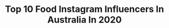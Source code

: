---
title: Top 10 Food Instagram Influencers In Australia In 2020
description: >-
  Find top food Instagram influencers in Australia in 2020. Most popular hashtags: #czechrepublic #pancakes #christmas #sydneyharbour.
platform: Instagram
profiles:
  - username: "kellympreston"
    fullname: >-
      Kelly Preston
    location: "Australia"
    followers: 139619
    engagement: 582
    commentsToLikes: 0.049889
    id: ck0u1bzaxwhw00i199j4biujl
    verified: false
    hashtags: "#humour, #makeuplooks, #girlgoals, #fashionideas"
  - username: "always_vacay"
    fullname: >-
      Hanie
    location: "Australia"
    followers: 5397
    engagement: 1398
    commentsToLikes: 0.159418
    id: ck9hcf488l36u0j78yshwu4bh
    verified: false
    hashtags: "#praguestagram, #bluemountain, #praguecity, #travelaustralia"
  - username: "ootdstylistaa"
    fullname: >-
      Nisha 🙋🏻‍♀️💁🏻‍♀️🙆🏻‍♀️🤷🏻‍♀️
    location: "Australia"
    followers: 19120
    engagement: 545
    commentsToLikes: 0.130808
    id: ckaot5lgvuh960i78yh489cri
    verified: false
    hashtags: "#brisbanelife, #purifyandvolume, #perthfashion, #sydneytravelog"
  - username: "ateaspoonofstyle"
    fullname: >-
      Tanaka Tarou
    location: "Australia"
    followers: 18098
    engagement: 379
    commentsToLikes: 0.162591
    id: ck15seuspcnp30i19ut0843ge
    verified: false
    hashtags: "#visitnsw, #foodphotography, #imonaboat, #leapdaychipday"
  - username: "xlilysaffronx"
    fullname: >-
      ✖️ L I L Y   S A F F R O N ✖️
    location: "Australia"
    followers: 38476
    engagement: 407
    commentsToLikes: 0.049281
    id: ck55k9cy6yshb0i11p0pipgap
    verified: false
    hashtags: "#somethingnew, #somethingnewchallenge, #nudes, #dontrushchallenge"
  - username: "therealsimonemarie"
    fullname: >-
      𝒮𝒾𝓂𝑜𝓃𝑒 𝑀𝒶𝓇𝒾𝑒 ♡You Do You✨Perth
    location: "Australia"
    followers: 42299
    engagement: 221
    commentsToLikes: 0.243178
    id: ck0u2jonl00iw0i19ia56t699
    verified: false
    hashtags: "#bargainbuy, #wannaplayagame, #smiletoday, #notmyreality"
  - username: "marianneknerr"
    fullname: >-
      🌸Marianne Knerr 🇬🇷🇦🇺
    location: "Australia"
    followers: 197556
    engagement: 162
    commentsToLikes: 0.038053
    id: ck55q9t1ecm1d0i114ehf81jw
    verified: false
    hashtags: "#benderboo, #mykonos, #bestie, #17weeks"
  - username: "jesshosking"
    fullname: >-
      Jess Hosking
    location: "Australia"
    followers: 15670
    engagement: 803
    commentsToLikes: 0.036851
    id: ck6tqzbcjvrah0j715rgwuqng
    verified: true
    hashtags: "#chocolatemousse, #iso, #carltonfc, #aflw"
  - username: "stephily"
    fullname: >-
      𝖘𝖙𝖊𝖕𝖍𝖆𝖓𝖎𝖊 𝖗𝖔𝖘𝖊 🕊
    location: "Australia"
    followers: 24015
    engagement: 285
    commentsToLikes: 0.067374
    id: ck5hdwc5mppct0i11c8jmhn6c
    verified: false
    hashtags: "#luxegal, #fibreonecollab, #bodababe, #kgactive"
  - username: "weitingashley"
    fullname: >-
      Weiting | 徐為婷
    location: "Australia"
    followers: 24055
    engagement: 544
    commentsToLikes: 0.033741
    id: ck15u5t4zljt60i19j8iy7cpp
    verified: false
    hashtags: "#italytrip, #lakecomo, #unitedkingsom, #birthdaymonth"
---